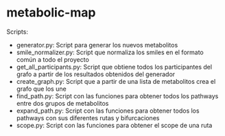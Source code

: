 # metabolic-map

Scripts:
- generator.py: Script para generar los nuevos metabolitos
- smile_normalizer.py: Script que normaliza los smiles en el formato común a todo el proyecto
- get_all_participants.py: Script que obtiene todos los participantes del grafo a partir de los resultados obtenidos del generador
- create_graph.py: Script que a partir de una lista de metabolitos crea el grafo que los une
- find_path.py: Script con las funciones para obtener todos los pathways entre dos grupos de metabolitos
- expand_path.py: Script con las funciones para obtener todos los pathways con sus diferentes rutas y bifurcaciones
- scope.py: Script con las funciones para obtener el scope de una ruta
